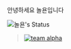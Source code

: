 안녕하세요 놀욘입니다

![놀욘's Status](https://github-readme-stats.vercel.app/api?username=noryonkr&show_icons=true)

> [![team alpha](https://github.com/team-alpha-kr/img/blob/main/alpha%20discord%20join%20banner.png)](https://alphakr.xyz)  
